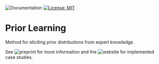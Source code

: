 ![Documentation](https://github.com/florence-bockting/PriorLearning/actions/workflows/docs.yml/badge.svg)
[![License: MIT](https://img.shields.io/badge/License-MIT-red.svg)](https://opensource.org/licenses/MIT)

# Prior Learning
Method for eliciting prior distributions from expert knowledge.

See ![preprint](https://arxiv.org/abs/2308.11672) for more information and the ![website](https://florence-bockting.github.io/PriorLearning) for implemented case studies.
